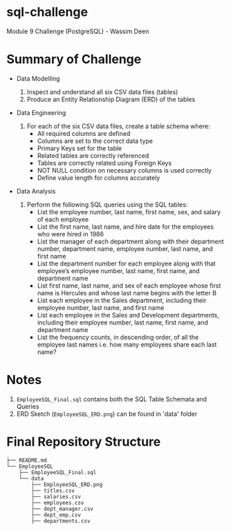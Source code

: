 # sql-challenge
Module 9 Challenge (PostgreSQL) - Wassim Deen

# Summary of Challenge
- Data Modelling
    1. Inspect and understand all six CSV data files (tables)
    2. Produce an Entity Relationship Diagram (ERD) of the tables

- Data Engineering
    1. For each of the six CSV data files, create a table schema where:
        - All required columns are defined
        - Columns are set to the correct data type
        - Primary Keys set for the table
        - Related tables are correctly referenced
        - Tables are correctly related using Foreign Keys
        - NOT NULL condition on necessary columns is used correctly
        - Define value length for columns accurately

 - Data Analysis
    1. Perform the following SQL queries using the SQL tables:
        - List the employee number, last name, first name, sex, and salary of each employee
        - List the first name, last name, and hire date for the employees who were hired in 1986
        - List the manager of each department along with their department number, department name, employee number, last name, and first name
        - List the department number for each employee along with that employee’s employee number, last name, first name, and department name
        - List first name, last name, and sex of each employee whose first name is Hercules and whose last name begins with the letter B
        - List each employee in the Sales department, including their employee number, last name, and first name
        - List each employee in the Sales and Development departments, including their employee number, last name, first name, and department name
        - List the frequency counts, in descending order, of all the employee last names i.e. how many employees share each last name?

# Notes
1. `EmployeeSQL_Final.sql` contains both the SQL Table Schemata and Queries
2. ERD Sketch (`EmployeeSQL_ERD.png`) can be found in 'data' folder


# Final Repository Structure
```
├── README.md
└── EmployeeSQL
    ├── EmployeeSQL_Final.sql
    └── data
        ├── EmployeeSQL_ERD.png
        ├── titles.csv
        ├── salaries.csv
        ├── employees.csv
        ├── dept_manager.csv
        ├── dept_emp.csv
        ├── departments.csv

```
